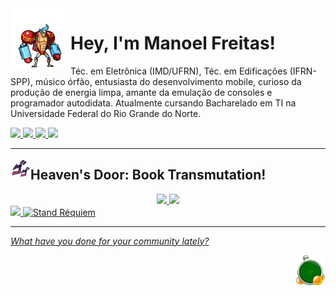 <img align="left" src="assets/franky.gif" width = "96px"/> 
<h1> 
  Hey, I'm Manoel Freitas!
</h1>

Téc. em Eletrônica (IMD/UFRN), Téc. em Edificações (IFRN-SPP), músico órfão, entusiasta do desenvolvimento mobile, curioso da produção de energia limpa, amante da emulação de consoles e programador autodidata. Atualmente cursando Bacharelado em TI na Universidade Federal do Rio Grande do Norte.

<div> 
  <a href="https://br.linkedin.com/in/josmanoel">
    <img src="https://gist.githubusercontent.com/JosManoel/f363d5f1bf90246899af8b9320886ed6/raw/0b0741c54d2f108605a56b9ff13ab2c7b9344ffb/Linkedin.svg" height="24px"/>
  </a> 
  <a href="https://medium.com/@ManoelFreitas">
    <img src="https://gist.githubusercontent.com/JosManoel/f363d5f1bf90246899af8b9320886ed6/raw/0b0741c54d2f108605a56b9ff13ab2c7b9344ffb/Medium.svg" height="24px"/>
  </a>
  <a href="mailto:josmanoel.freitas@gmail.com">
    <img src="https://gist.githubusercontent.com/JosManoel/f363d5f1bf90246899af8b9320886ed6/raw/078ec28770bcdd21b79b78fed5158b2a0b298802/email.svg" height="24px"/>
  </a>
  <a href="https://raw.githubusercontent.com/JosManoel/JosManoel/main/assets/CV.pdf">
    <img src="https://gist.githubusercontent.com/JosManoel/f363d5f1bf90246899af8b9320886ed6/raw/0b0741c54d2f108605a56b9ff13ab2c7b9344ffb/curriculo.svg" height="24px"/>
  </a>
</div>

<hr>

<img align="left" src="assets/jojo.gif" width = "32px"/> 
<h2 >
  Heaven's Door: Book Transmutation!
</h2>

<div align="center">
  <a href="https://github.com/JosManoel">
    <img src="https://gist.githubusercontent.com/JosManoel/f363d5f1bf90246899af8b9320886ed6/raw/4a3c869a806ef247449ab37de986f711153591ef/metrics_full.svg" width="412px"/> 
  </a>
  <a href="https://github.com/JosManoel">
    <img src="https://gist.githubusercontent.com/JosManoel/f363d5f1bf90246899af8b9320886ed6/raw/4a3c869a806ef247449ab37de986f711153591ef/activity.svg" width="412px"/>
  </a>
</div>

<div>
  <a href="https://hits.seeyoufarm.com">
    <img src="https://hits.seeyoufarm.com/api/count/incr/badge.svg?url=https%3A%2F%2Fgithub.com%2FJosManoel%2Fhit-counter&count_bg=%232F7082&title_bg=%23CE2929&icon=libuv.svg&icon_color=%23E7E7E7&title=Espiadas&edge_flat=false"/>
  </a>
  <a href="https://metrics.lecoq.io/about/JosManoel">
    <img alt="Stand Réquiem" src="https://gist.githubusercontent.com/JosManoel/f363d5f1bf90246899af8b9320886ed6/raw/0b0741c54d2f108605a56b9ff13ab2c7b9344ffb/badge_requiem.svg"/>
  </a>
</div>

<hr>

<a href="https://docs.github.com/pt/get-started/exploring-projects-on-github/finding-ways-to-contribute-to-open-source-on-github"><em>What have you done for your community lately?</em></a>

<a  href="https://github.com/Arco-de-Treinamento">
    <img align="right" src="assets/radar.png" height="48px"/>
</a> 